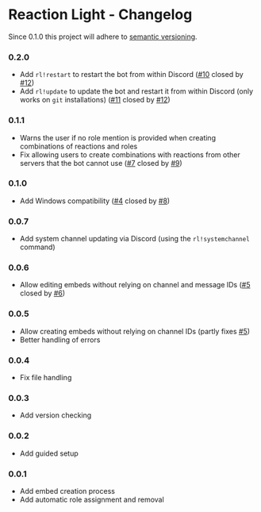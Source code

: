 # Reaction Light - Changelog
Since 0.1.0 this project will adhere to [semantic versioning](https://semver.org/).
### 0.2.0
- Add `rl!restart` to restart the bot from within Discord ([#10](https://github.com/eibex/reaction-light/issues/10) closed by [#12](https://github.com/eibex/reaction-light/pull/12))
- Add `rl!update` to update the bot and restart it from within Discord (only works on `git` installations) ([#11](https://github.com/eibex/reaction-light/issues/11) closed by [#12](https://github.com/eibex/reaction-light/pull/12))
### 0.1.1
- Warns the user if no role mention is provided when creating combinations of reactions and roles
- Fix allowing users to create combinations with reactions from other servers that the bot cannot use ([#7](https://github.com/eibex/reaction-light/issues/7) closed by [#9](https://github.com/eibex/reaction-light/pull/9))
### 0.1.0
- Add Windows compatibility ([#4](https://github.com/eibex/reaction-light/issues/4) closed by [#8](https://github.com/eibex/reaction-light/pull/8))

### 0.0.7
- Add system channel updating via Discord (using the `rl!systemchannel` command)

### 0.0.6
- Allow editing embeds without relying on channel and message IDs ([#5](https://github.com/eibex/reaction-light/issues/5) closed by [#6](https://github.com/eibex/reaction-light/pull/6))

### 0.0.5
- Allow creating embeds without relying on channel IDs (partly fixes [#5](https://github.com/eibex/reaction-light/issues/5))
- Better handling of errors

### 0.0.4
- Fix file handling

### 0.0.3
- Add version checking

### 0.0.2
- Add guided setup

### 0.0.1
- Add embed creation process
- Add automatic role assignment and removal
